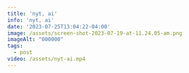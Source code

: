 ```yaml
---
title: 'nyt, ai'
info: 'nyt, ai'
date: '2023-07-25T13:04:22-04:00'
image: /assets/screen-shot-2023-07-19-at-11.24.05-am.png
imageAlt: "000000"
tags:
  - post
video: /assets/nyt-ai.mp4
---
```


